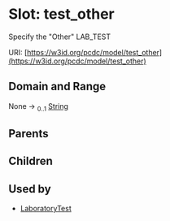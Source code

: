 
# Slot: test_other


Specify the "Other" LAB_TEST

URI: [https://w3id.org/pcdc/model/test_other](https://w3id.org/pcdc/model/test_other)


## Domain and Range

None &#8594;  <sub>0..1</sub> [String](types/String.md)

## Parents


## Children


## Used by

 * [LaboratoryTest](LaboratoryTest.md)

